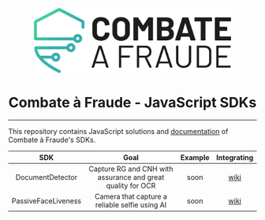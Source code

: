 <div align="center">
  
  [<img width="400px" src="/resources/combateafraude_logo.png?raw=true">](https://combateafraude.com)

  # Combate à Fraude - JavaScript SDKs
</div>

<hr>

This repository contains JavaScript solutions and [documentation](https://github.com/combateafraude/JavaScript/wiki) of Combate à Fraude's SDKs.

| SDK | Goal | Example | Integrating |
| :--: | :--: | :--: | :--: |
| DocumentDetector        | Capture RG and CNH with assurance and great quality for OCR | soon | [wiki](https://github.com/combateafraude/JavaScript/wiki/DocumentDetector) |
| PassiveFaceLiveness     | Camera that capture a reliable selfie using AI | soon | [wiki](https://github.com/combateafraude/JavaScript/wiki/PassiveFaceLiveness) |
